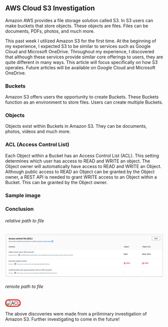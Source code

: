 ## AWS Cloud S3 Investigation

Amazon AWS provides a file storage solution called S3. In S3 users can make buckets that store objects. These objects are files. Files can be documents, PDFs, photos, and much more.

This past week I utilized Amazon S3 for the first time. At the beginning of my experience, I expected S3 to be similar to services such as Google Cloud and Microsoft OneDrive. Throughout my experience, I discovered that although these services provide similar core offerings to users, they are quite different in many ways. This article will focus specifically on how S3 operates. Future articles will be available on Google Cloud and Microsoft OneDrive.

### Buckets

Amazon S3 offers users the opportunity to create Buckets. These Buckets function as an environment to store files. Users can create multiple Buckets.

### Objects

Objects exist within Buckets in Amazon S3. They can be documents, photos, videos and much more.

### ACL (Access Control List)

Each Object within a Bucket has an Access Control List (ACL). This setting determines which user has access to READ and WRITE an object. The Object owner will automatically have access to READ and WRITE an Object. Although public access to READ an Object can be granted by the Object owner, a REST API is needed to grant WRITE access to an Object within a Bucket. This can be granted by the Object owner.

### Sample image

### Conclusion
###### relative path to file
![Access Control List](./s3/accesscontrollist.png)

###### remote path to file
<img
  src="https://myfirstbucket00001.s3.amazonaws.com/accesscontrollist.png"
  alt="ACL"
  width="200"
  height="190"
  style="
    border: 3px solid red; border-radius: 10px;
  ">




The above discoveries were made from a priliminary investigation of Amazon S3. Further investigating to come in the future!

